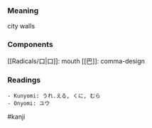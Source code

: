 ### Meaning

city walls

### Components

[[Radicals/口|口]]: mouth [[巴]]: comma-design

### Readings

```
- Kunyomi: うれ.える, くに, むら
- Onyomi: ユウ
```

#kanji